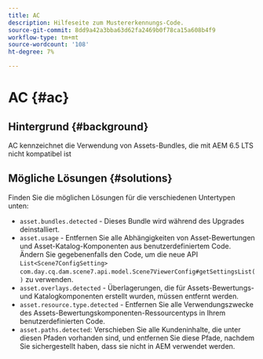 ```yaml
---
title: AC
description: Hilfeseite zum Mustererkennungs-Code.
source-git-commit: 8dd9a42a3bba63d62fa2469b0f78ca15a608b4f9
workflow-type: tm+mt
source-wordcount: '108'
ht-degree: 7%

---
```


# AC {#ac}

## Hintergrund {#background}

AC kennzeichnet die Verwendung von Assets-Bundles, die mit AEM 6.5 LTS nicht kompatibel ist

<!-- Alexandru: drafting for now ## Possible implications and risks {#implications-and-risks} -->

## Mögliche Lösungen {#solutions}

Finden Sie die möglichen Lösungen für die verschiedenen Untertypen unten:

* `asset.bundles.detected` - Dieses Bundle wird während des Upgrades deinstalliert.
* `asset.usage` - Entfernen Sie alle Abhängigkeiten von Asset-Bewertungen und Asset-Katalog-Komponenten aus benutzerdefiniertem Code. Ändern Sie gegebenenfalls den Code, um die neue API `List<Scene7ConfigSetting>` `com.day.cq.dam.scene7.api.model.Scene7ViewerConfig#getSettingsList()` zu verwenden.
* `asset.overlays.detected` - Überlagerungen, die für Assets-Bewertungs- und Katalogkomponenten erstellt wurden, müssen entfernt werden.
* `asset.resource.type.detected` - Entfernen Sie alle Verwendungszwecke des Assets-Bewertungskomponenten-Ressourcentyps in Ihrem benutzerdefinierten Code.
* `asset.paths.detected`: Verschieben Sie alle Kundeninhalte, die unter diesen Pfaden vorhanden sind, und entfernen Sie diese Pfade, nachdem Sie sichergestellt haben, dass sie nicht in AEM verwendet werden.